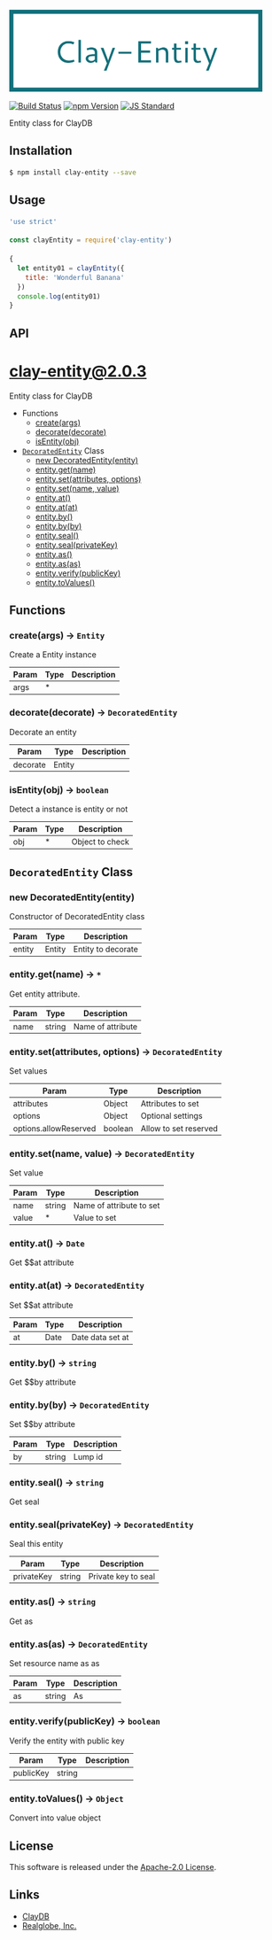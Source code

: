  <img src="assets/images/clay-entity-banner.png" alt="Title Banner"
                    height="148"
                    style="height:148px"
/>


<!---
This file is generated by ape-tmpl. Do not update manually.
--->

<!-- Badge Start -->
<a name="badges"></a>

[![Build Status][bd_travis_shield_url]][bd_travis_url]
[![npm Version][bd_npm_shield_url]][bd_npm_url]
[![JS Standard][bd_standard_shield_url]][bd_standard_url]

[bd_repo_url]: https://github.com/realglobe-Inc/clay-entity
[bd_travis_url]: http://travis-ci.org/realglobe-Inc/clay-entity
[bd_travis_shield_url]: http://img.shields.io/travis/realglobe-Inc/clay-entity.svg?style=flat
[bd_travis_com_url]: http://travis-ci.com/realglobe-Inc/clay-entity
[bd_travis_com_shield_url]: https://api.travis-ci.com/realglobe-Inc/clay-entity.svg?token=
[bd_license_url]: https://github.com/realglobe-Inc/clay-entity/blob/master/LICENSE
[bd_codeclimate_url]: http://codeclimate.com/github/realglobe-Inc/clay-entity
[bd_codeclimate_shield_url]: http://img.shields.io/codeclimate/github/realglobe-Inc/clay-entity.svg?style=flat
[bd_codeclimate_coverage_shield_url]: http://img.shields.io/codeclimate/coverage/github/realglobe-Inc/clay-entity.svg?style=flat
[bd_gemnasium_url]: https://gemnasium.com/realglobe-Inc/clay-entity
[bd_gemnasium_shield_url]: https://gemnasium.com/realglobe-Inc/clay-entity.svg
[bd_npm_url]: http://www.npmjs.org/package/clay-entity
[bd_npm_shield_url]: http://img.shields.io/npm/v/clay-entity.svg?style=flat
[bd_standard_url]: http://standardjs.com/
[bd_standard_shield_url]: https://img.shields.io/badge/code%20style-standard-brightgreen.svg

<!-- Badge End -->


<!-- Description Start -->
<a name="description"></a>

Entity class for ClayDB

<!-- Description End -->


<!-- Overview Start -->
<a name="overview"></a>



<!-- Overview End -->


<!-- Sections Start -->
<a name="sections"></a>

<!-- Section from "doc/guides/01.Installation.md.hbs" Start -->

<a name="section-doc-guides-01-installation-md"></a>

Installation
-----

```bash
$ npm install clay-entity --save
```


<!-- Section from "doc/guides/01.Installation.md.hbs" End -->

<!-- Section from "doc/guides/02.Usage.md.hbs" Start -->

<a name="section-doc-guides-02-usage-md"></a>

Usage
---------

```javascript
'use strict'

const clayEntity = require('clay-entity')

{
  let entity01 = clayEntity({
    title: 'Wonderful Banana'
  })
  console.log(entity01)
}

```


<!-- Section from "doc/guides/02.Usage.md.hbs" End -->

<!-- Section from "doc/guides/03.API.md.hbs" Start -->

<a name="section-doc-guides-03-a-p-i-md"></a>

API
---------

# clay-entity@2.0.3

Entity class for ClayDB

+ Functions
  + [create(args)](#clay-entity-function-create)
  + [decorate(decorate)](#clay-entity-function-decorate)
  + [isEntity(obj)](#clay-entity-function-is-entity)
+ [`DecoratedEntity`](#clay-entity-class) Class
  + [new DecoratedEntity(entity)](#clay-entity-class-decorated-entity-constructor)
  + [entity.get(name)](#clay-entity-class-decorated-entity-get)
  + [entity.set(attributes, options)](#clay-entity-class-decorated-entity-set)
  + [entity.set(name, value)](#clay-entity-class-decorated-entity-set)
  + [entity.at()](#clay-entity-class-decorated-entity-at)
  + [entity.at(at)](#clay-entity-class-decorated-entity-at)
  + [entity.by()](#clay-entity-class-decorated-entity-by)
  + [entity.by(by)](#clay-entity-class-decorated-entity-by)
  + [entity.seal()](#clay-entity-class-decorated-entity-seal)
  + [entity.seal(privateKey)](#clay-entity-class-decorated-entity-seal)
  + [entity.as()](#clay-entity-class-decorated-entity-as)
  + [entity.as(as)](#clay-entity-class-decorated-entity-as)
  + [entity.verify(publicKey)](#clay-entity-class-decorated-entity-verify)
  + [entity.toValues()](#clay-entity-class-decorated-entity-toValues)

## Functions

<a class='md-heading-link' name="clay-entity-function-create" ></a>

### create(args) -> `Entity`

Create a Entity instance

| Param | Type | Description |
| ----- | --- | -------- |
| args | * |  |

<a class='md-heading-link' name="clay-entity-function-decorate" ></a>

### decorate(decorate) -> `DecoratedEntity`

Decorate an entity

| Param | Type | Description |
| ----- | --- | -------- |
| decorate | Entity |  |

<a class='md-heading-link' name="clay-entity-function-is-entity" ></a>

### isEntity(obj) -> `boolean`

Detect a instance is entity or not

| Param | Type | Description |
| ----- | --- | -------- |
| obj | * | Object to check |



<a class='md-heading-link' name="clay-entity-class"></a>

## `DecoratedEntity` Class






<a class='md-heading-link' name="clay-entity-class-decorated-entity-constructor" ></a>

### new DecoratedEntity(entity)

Constructor of DecoratedEntity class

| Param | Type | Description |
| ----- | --- | -------- |
| entity | Entity | Entity to decorate |


<a class='md-heading-link' name="clay-entity-class-decorated-entity-get" ></a>

### entity.get(name) -> `*`

Get entity attribute.

| Param | Type | Description |
| ----- | --- | -------- |
| name | string | Name of attribute |


<a class='md-heading-link' name="clay-entity-class-decorated-entity-set" ></a>

### entity.set(attributes, options) -> `DecoratedEntity`

Set values

| Param | Type | Description |
| ----- | --- | -------- |
| attributes | Object | Attributes to set |
| options | Object | Optional settings |
| options.allowReserved | boolean | Allow to set reserved |


<a class='md-heading-link' name="clay-entity-class-decorated-entity-set" ></a>

### entity.set(name, value) -> `DecoratedEntity`

Set value

| Param | Type | Description |
| ----- | --- | -------- |
| name | string | Name of attribute to set |
| value | * | Value to set |


<a class='md-heading-link' name="clay-entity-class-decorated-entity-at" ></a>

### entity.at() -> `Date`

Get $$at attribute

<a class='md-heading-link' name="clay-entity-class-decorated-entity-at" ></a>

### entity.at(at) -> `DecoratedEntity`

Set $$at attribute

| Param | Type | Description |
| ----- | --- | -------- |
| at | Date | Date data set at |


<a class='md-heading-link' name="clay-entity-class-decorated-entity-by" ></a>

### entity.by() -> `string`

Get $$by attribute

<a class='md-heading-link' name="clay-entity-class-decorated-entity-by" ></a>

### entity.by(by) -> `DecoratedEntity`

Set $$by attribute

| Param | Type | Description |
| ----- | --- | -------- |
| by | string | Lump id |


<a class='md-heading-link' name="clay-entity-class-decorated-entity-seal" ></a>

### entity.seal() -> `string`

Get seal

<a class='md-heading-link' name="clay-entity-class-decorated-entity-seal" ></a>

### entity.seal(privateKey) -> `DecoratedEntity`

Seal this entity

| Param | Type | Description |
| ----- | --- | -------- |
| privateKey | string | Private key to seal |


<a class='md-heading-link' name="clay-entity-class-decorated-entity-as" ></a>

### entity.as() -> `string`

Get as

<a class='md-heading-link' name="clay-entity-class-decorated-entity-as" ></a>

### entity.as(as) -> `DecoratedEntity`

Set resource name as as

| Param | Type | Description |
| ----- | --- | -------- |
| as | string | As |


<a class='md-heading-link' name="clay-entity-class-decorated-entity-verify" ></a>

### entity.verify(publicKey) -> `boolean`

Verify the entity with public key

| Param | Type | Description |
| ----- | --- | -------- |
| publicKey | string |  |


<a class='md-heading-link' name="clay-entity-class-decorated-entity-toValues" ></a>

### entity.toValues() -> `Object`

Convert into value object






<!-- Section from "doc/guides/03.API.md.hbs" End -->


<!-- Sections Start -->


<!-- LICENSE Start -->
<a name="license"></a>

License
-------
This software is released under the [Apache-2.0 License](https://github.com/realglobe-Inc/clay-entity/blob/master/LICENSE).

<!-- LICENSE End -->


<!-- Links Start -->
<a name="links"></a>

Links
------

+ [ClayDB][clay_d_b_url]
+ [Realglobe, Inc.][realglobe,_inc__url]

[clay_d_b_url]: https://github.com/realglobe-Inc/claydb
[realglobe,_inc__url]: http://realglobe.jp

<!-- Links End -->
